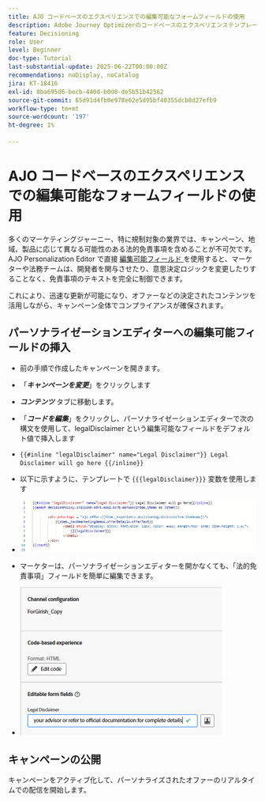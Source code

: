 ```yaml
---
title: AJO コードベースのエクスペリエンスでの編集可能なフォームフィールドの使用
description: Adobe Journey Optimizerのコードベースのエクスペリエンステンプレートのインラインフォームフィールドを使用して編集可能なコンテンツブロックを作成し、マーケターが動的で再利用可能なキャンペーンコンテンツを使用できるようにする方法について説明します。
feature: Decisioning
role: User
level: Beginner
doc-type: Tutorial
last-substantial-update: 2025-06-22T00:00:00Z
recommendations: noDisplay, noCatalog
jira: KT-18416
exl-id: 0ba695d6-becb-440d-b0d0-de5b51b42562
source-git-commit: 65d91d4fb0e978e62e5d95bf40355dcb8d27efb9
workflow-type: tm+mt
source-wordcount: '197'
ht-degree: 1%

---
```


# AJO コードベースのエクスペリエンスでの編集可能なフォームフィールドの使用

多くのマーケティングジャーニー、特に規制対象の業界では、キャンペーン、地域、製品に応じて異なる可能性のある法的免責事項を含めることが不可欠です。 AJO Personalization Editor で直接 [ 編集可能フィールド ](https://experienceleague.adobe.com/en/docs/journey-optimizer-learn/tutorials/channels/code-based-experience-channel/form-fields-in-code-based-experiences) を使用すると、マーケターや法務チームは、開発者を関与させたり、意思決定ロジックを変更したりすることなく、免責事項のテキストを完全に制御できます。

これにより、迅速な更新が可能になり、オファーなどの決定されたコンテンツを活用しながら、キャンペーン全体でコンプライアンスが確保されます。

## パーソナライゼーションエディターへの編集可能フィールドの挿入

- 前の手順で作成したキャンペーンを開きます。
- 「_&#x200B;**キャンペーンを変更**&#x200B;_」をクリックします
- _&#x200B;**コンテンツ**&#x200B;_ タブに移動します。
- 「_&#x200B;**コードを編集**&#x200B;_」をクリックし、パーソナライゼーションエディターで次の構文を使用して、legalDisclaimer という編集可能なフィールドをデフォルト値で挿入します

- `{{#inline "legalDisclaimer" name="Legal Disclaimer"}} Legal Disclaimer will go here {{/inline}}`

- 以下に示すように、テンプレートで `{{{legalDisclaimer}}}` 変数を使用します

- ![ 編集可能フィールド ](assets/editable-fields.png)

- マーケターは、パーソナライゼーションエディターを開かなくても、「法的免責事項」フィールドを簡単に編集できます。
- ![editable-field-marketer](assets/editable-field-marketer-view.png)



## キャンペーンの公開

キャンペーンをアクティブ化して、パーソナライズされたオファーのリアルタイムでの配信を開始します。
